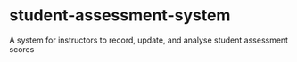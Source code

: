 # student-assessment-system
A system for instructors to record, update, and analyse student assessment scores
